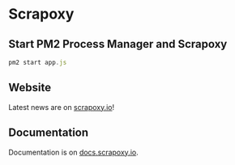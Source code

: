 # Scrapoxy

## Start PM2 Process Manager and Scrapoxy
```javascript
pm2 start app.js
```

## Website

Latest news are on [scrapoxy.io](http://scrapoxy.io)!


## Documentation

Documentation is on [docs.scrapoxy.io](http://docs.scrapoxy.io).
